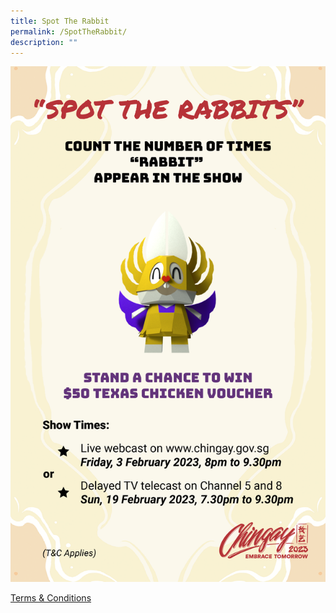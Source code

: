 ```yaml
---
title: Spot The Rabbit
permalink: /SpotTheRabbit/
description: ""
---
```


![](/images/whats-on/Chingay2023%20Spot%20The%20Rabbit.png)

[Terms & Conditions](/files/whats-on/spot-the-tiger-terms-and-conditions.pdf)